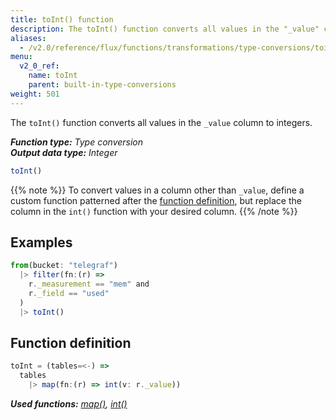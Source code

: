 ```yaml
---
title: toInt() function
description: The toInt() function converts all values in the "_value" column to integers.
aliases:
  - /v2.0/reference/flux/functions/transformations/type-conversions/toint
menu:
  v2_0_ref:
    name: toInt
    parent: built-in-type-conversions
weight: 501
---
```


The `toInt()` function converts all values in the `_value` column to integers.

_**Function type:** Type conversion_  
_**Output data type:** Integer_

```js
toInt()
```

{{% note %}}
To convert values in a column other than `_value`, define a custom function
patterned after the [function definition](#function-definition),
but replace the column in the `int()` function with your desired column.
{{% /note %}}

## Examples
```js
from(bucket: "telegraf")
  |> filter(fn:(r) =>
    r._measurement == "mem" and
    r._field == "used"
  )
  |> toInt()
```

## Function definition
```js
toInt = (tables=<-) =>
  tables
    |> map(fn:(r) => int(v: r._value))
```

_**Used functions:**
[map()](/v2.0/reference/flux/functions/built-in/transformations/map),
[int()](/v2.0/reference/flux/functions/built-in/transformations/type-conversions/int)_
